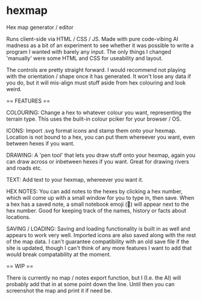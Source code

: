 # hexmap
Hex map generator / editor

Runs client-side via HTML / CSS / JS. Made with pure code-vibing AI madness as a bit of an experiment to see whether it was possible to write a program I wanted with barely any input. The only things I changed 'manually' were some HTML and CSS for useability and layout.

The controls are pretty straight forward. I would recommend not playing with the orientation / shape once it has generated. It won't lose any data if you do, but it will mis-align must stuff aside from hex colouring and look weird.

== FEATURES ==

COLOURING: Change a hex to whatever colour you want, representing the terrain type. This uses the built-in colour pciker for your browser / OS.

ICONS: Import .svg format icons and stamp them onto your hexmap. Location is not bound to a hex, you can put them whereever you want, even between hexes if you want.

DRAWING: A 'pen tool' that lets you draw stuff onto your hexmap, again you can draw across or inbetween hexes if you want. Great for drawing rivers and roads etc.

TEXT: Add text to your hexmap, whereever you want it.

HEX NOTES: You can add notes to the hexes by clicking a hex number, which will come up with a small window for you to type in, then save. When a hex has a saved note, a small notebook emoji (📓) will appear next to the hex number. Good for keeping track of the names, history or facts about locations.

SAVING / LOADING: Saving and loading functionality is built in as well and appears to work very well. Imported icons are also saved along with the rest of the map data. I can't guarantee compatibility with an old save file if the site is updated, though I can't think of any more features I want to add that would break compatability at the moment.

== WIP ==

There is currently no map / notes export function, but I (I.e. the AI) will probably add that in at some point down the line. Until then you can screenshot the map and print it if need be.
